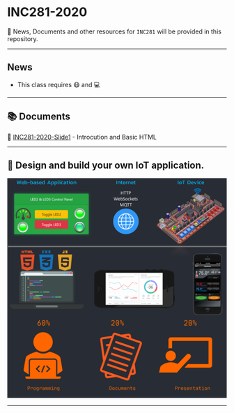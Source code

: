 
# INC281-2020

:pushpin: News, Documents and other resources for `INC281` will be provided in this repository.

---

## News

- This class requires :mask: and :computer:

---

## :books: Documents

:page_facing_up: [INC281-2020-Slide1](resource/docs/INC281-2020-Slide1.pdf) - Introcution and Basic HTML

---

## :dart: Design and build your own IoT application.

![alt text](resources/images/cover.png)

---
